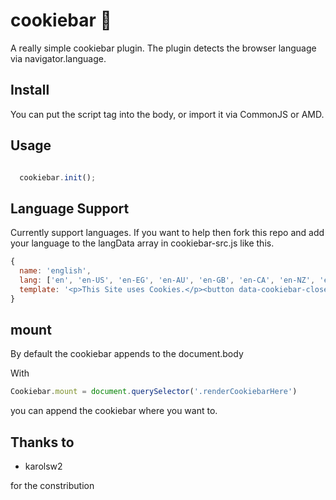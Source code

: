 # cookiebar 🍪

A really simple cookiebar plugin. The plugin detects the browser language via navigator.language.


## Install

You can put the script tag into the body, or import it via CommonJS or AMD.

## Usage

``` javascript

  cookiebar.init();

```

## Language Support

Currently support languages. If you want to help then fork this repo and add your language to
the langData array in cookiebar-src.js like this.

``` javascript
{
  name: 'english',
  lang: ['en', 'en-US', 'en-EG', 'en-AU', 'en-GB', 'en-CA', 'en-NZ', 'en-IE', 'en-ZA', 'en-JM', 'en-BZ', 'en-TT'],
  template: '<p>This Site uses Cookies.</p><button data-cookiebar-close>Accept!</button>'
}
```

## mount

By default the cookiebar appends to the document.body

With

``` javascript
Cookiebar.mount = document.querySelector('.renderCookiebarHere')
```

you can append the cookiebar where you want to.

## Thanks to

- karolsw2

for the constribution
